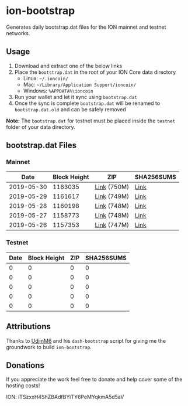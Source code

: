 # ion-bootstrap

Generates daily bootstrap.dat files for the ION mainnet and testnet networks.

## Usage

1. Download and extract one of the below links
2. Place the `bootstrap.dat` in the root of your ION Core data directory
    - Linux: `~/.ioncoin/`
    - Mac: `~/Library/Application Support/ioncoin/`
    - Windows: `%APPDATA%\ioncoin`
3. Run your wallet and let it sync using `bootstrap.dat`
4. Once the sync is complete `bootstrap.dat` will be renamed to `bootstrap.dat.old` and can be safely removed

**Note:** The `bootstrap.dat` for testnet must be placed inside the `testnet` folder of your data directory.

## bootstrap.dat Files

### Mainnet

|    Date    | Block Height | ZIP | SHA256SUMS |
| ---------- | ------------ | --- | ---------- |
| 2019-05-30 | 1163035 | [Link](https://s3-ap-southeast-2.amazonaws.com/ion-bootstrap/mainnet/2019-05-30/bootstrap.dat.zip) (750M) | [Link](https://s3-ap-southeast-2.amazonaws.com/ion-bootstrap/mainnet/2019-05-30/SHA256SUMS) |
| 2019-05-29 | 1161617 | [Link](https://s3-ap-southeast-2.amazonaws.com/ion-bootstrap/mainnet/2019-05-29/bootstrap.dat.zip) (749M) | [Link](https://s3-ap-southeast-2.amazonaws.com/ion-bootstrap/mainnet/2019-05-29/SHA256SUMS) |
| 2019-05-28 | 1160198 | [Link](https://s3-ap-southeast-2.amazonaws.com/ion-bootstrap/mainnet/2019-05-28/bootstrap.dat.zip) (748M) | [Link](https://s3-ap-southeast-2.amazonaws.com/ion-bootstrap/mainnet/2019-05-28/SHA256SUMS) |
| 2019-05-27 | 1158773 | [Link](https://s3-ap-southeast-2.amazonaws.com/ion-bootstrap/mainnet/2019-05-27/bootstrap.dat.zip) (748M) | [Link](https://s3-ap-southeast-2.amazonaws.com/ion-bootstrap/mainnet/2019-05-27/SHA256SUMS) |
| 2019-05-26 | 1157353 | [Link](https://s3-ap-southeast-2.amazonaws.com/ion-bootstrap/mainnet/2019-05-26/bootstrap.dat.zip) (747M) | [Link](https://s3-ap-southeast-2.amazonaws.com/ion-bootstrap/mainnet/2019-05-26/SHA256SUMS) |

### Testnet

|    Date    | Block Height | ZIP | SHA256SUMS |
| ---------- | ------------ | --- | ---------- |
| 0 | 0 | 0 | 0 |
| 0 | 0 | 0 | 0 |
| 0 | 0 | 0 | 0 |
| 0 | 0 | 0 | 0 |
| 0 | 0 | 0 | 0 |

## Attributions

Thanks to [UdjinM6](https://github.com/UdjinM6) and his `dash-bootstrap` script
for giving me the groundwork to build `ion-bootstrap`.

## Donations

If you appreciate the work feel free to donate and help cover some of the
hosting costs!

ION: iTSzxxH4ShZBAdfBYiTY6PeMYqkmA5d5aV
